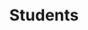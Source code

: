 ---
breadcrumb: <div id="breadcrumb"><a href="index.html">Home</a> <span class="breadcrumb_spacer">&gt;</span>
  <a href="alumni.html">Alumni Association</a> <span class="breadcrumb_spacer">&gt;</span>
  <a href="departments-2.html">Departments and Courses</a> <span class="breadcrumb_spacer">&gt;</span>
  <a href="hindi_dep-1.html">Department of Hindi</a> <span class="breadcrumb_spacer">&gt;</span>
  <strong>Students</strong></div>
headerimage: <img alt="" height="105" src="assets/2006/images/banners/departments.jpg" width="472"/>
html_title: Students
layout: 2006_default
left_title:
- <img alt="Dpt. of" border="0" height="33" src="assets/2006/content/gt/fcb6421c7c62628408190d4ca84029e5.png"
  title="Dpt. of" width="98"/>
- <img alt="Hindi" border="0" height="33" src="assets/2006/content/gt/0067c79119fb51b3bffcfe23d3572762.png"
  title="Hindi" width="82"/>
old_website: true
permalink: /students-7.html
published: true
subnav:
- <li class="sub_no sub_first"><a href="hindi_dep.html" title="About">About</a></li>
- <li class="sub_no"><a href="134.0.0.1.0.0.html" title="Faculty">Faculty</a></li>
- <li class="sub_no"><a href="135.0.0.1.0.0.html" title="Courses">Courses</a></li>
- <li class="sub_no"><a href="136.0.0.1.0.0.html" title="Students">Students</a></li>
title: Students
---